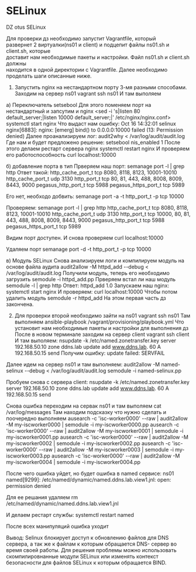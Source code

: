 # SELinux
DZ otus SELinux

Для проверки дз необходимо запустит Vagrantfile, который    
развернет 2 виртуалки(ns01 и client) и подцепит файлы ns01.sh и client.sh, которые    
доставит нам необходимые пакеты и настройки. Файл ns01.sh и client.sh должны    
находится в одной директории с Vagrantfile. Далее необходимо    
проделать шаги описанные ниже.    

1. Запустить nginx на нестандартном порту 3-мя разными способами.
Заходим на сервер ns01
vagrant ssh ns01
И там выполяем

a) Переключатель setsebool
Для этого поменяем порт на нестандартный и запсутим и nginx
<sed -i 's|listen       80 default_server;|listen       10000 default_server;|' /etc/nginx/nginx.conf>
systemctl start nginx
Что выдаст нам ошибку:
Oct 16 14:32:01 selinux nginx[6883]: nginx: [emerg] bind() to 0.0.0.0:10000 failed (13: Permission denied)
Далее проанализируем лог:
audit2why < /var/log/audit/audit.log
Где нам и будет предложено решение:
setsebool nis_enabled 1
После этого делаем рестарт сервера nginx
systemctl restart nginx
И проверяем его работоспособность
curl localhost:10000

б) добавление порта в тип
Прверяем наш порт:
semanage port -l | grep http
Ответ такой:
http_cache_port_t              tcp      8080, 8118, 8123, 10001-10010
http_cache_port_t              udp      3130
http_port_t                    tcp      80, 81, 443, 488, 8008, 8009, 8443, 9000
pegasus_http_port_t            tcp      5988
pegasus_https_port_t           tcp      5989

Его нет, необходо добвить:
semanage port -a -t http_port_t -p tcp 10000

Проверяем:
semanage port -l | grep http
http_cache_port_t              tcp      8080, 8118, 8123, 10001-10010
http_cache_port_t              udp      3130
http_port_t                    tcp      10000, 80, 81, 443, 488, 8008, 8009, 8443, 9000
pegasus_http_port_t            tcp      5988
pegasus_https_port_t           tcp      5989

Видим порт доступен. И снова проверяем
curl localhost:10000

Удаляем порт 
semanage port -d -t http_port_t -p tcp 10000

в) Модуль SELinux
Снова анализируем логи и компилируем модуль на основе файла аудита
audit2allow -M httpd_add --debug < /var/log/audit/audit.log
Получили модуль, теперь его необходимо загрузить
semodule -i httpd_add.pp
Прверяем встал ли наш модуль
semodule -l | grep http
Ответ:
httpd_add       1.0
Запускаем наш nginx:
systemctl start nginx
И проверяем:
curl localhost:10000
Чтобы потом удалить модуль
semodule -r httpd_add
На этом первая часть дз закончена.

2. Для проверки второй необходимо зайти на ns01
vagrant ssh ns01
Там выполняем
ansible-playbook /vagrant/provisioning/playbook.yml
Что установит нам необходимые пакеты и настройки для выполнения дз
После в новом терминале заходим на сервер client
vagrant ssh client
И там выполяем:
nsupdate -k /etc/named.zonetransfer.key
server 192.168.50.10
zone ddns.lab
update add www.ddns.lab. 60 A 192.168.50.15
send
Получим ошибку:
update failed: SERVFAIL

Далее идем на сервер ns01 и там выполняем:
audit2allow -M named-selinux --debug  < /var/log/audit/audit.log
semodule -i named-selinux.pp

Пробуем снова с сервера client:
nsupdate -k /etc/named.zonetransfer.key
server 192.168.50.10
zone ddns.lab
update add www.ddns.lab. 60 A 192.168.50.15
send

Снова ошибка переходим на сервак ns01 и там выполяем
cat /var/log/messages
Там находим подсказку что нужно сделать и поочередно выполняем
ausearch -c 'isc-worker0000' --raw | audit2allow -M my-iscworker0000 | semodule -i my-iscworker0000.pp
ausearch -c 'isc-worker0000' --raw | audit2allow -M my-iscworker0001 | semodule -i my-iscworker0001.pp
ausearch -c 'isc-worker0000' --raw | audit2allow -M my-iscworker0002 | semodule -i my-iscworker0002.pp
ausearch -c 'isc-worker0000' --raw | audit2allow -M my-iscworker0003 | semodule -i my-iscworker0003.pp
ausearch -c 'isc-worker0000' --raw | audit2allow -M my-iscworker0004 | semodule -i my-iscworker0004.pp

После чего ошибка уйдет, но будет ошибка в named сервисе:
ns01 named[9299]: /etc/named/dynamic/named.ddns.lab.view1.jnl: open: permission denied

Для ее решания удаляем
rm /etc/named/dynamic/named.ddns.lab.view1.jnl

И делаем рестарт службы:
systemctl restart named

После всех манипуляций ошибка уходит

Вывод:
Selinux блокирует доступ к обновлению файлов для DNS сервера, а так же к файлам к которым обращается DNS-
сервер во время своей работы. 
Для решения проблемы можно использовать скомпилировнанные модули SELinux или изменять контекст безопасности
для файлов SELinux к которым обращается BIND.
